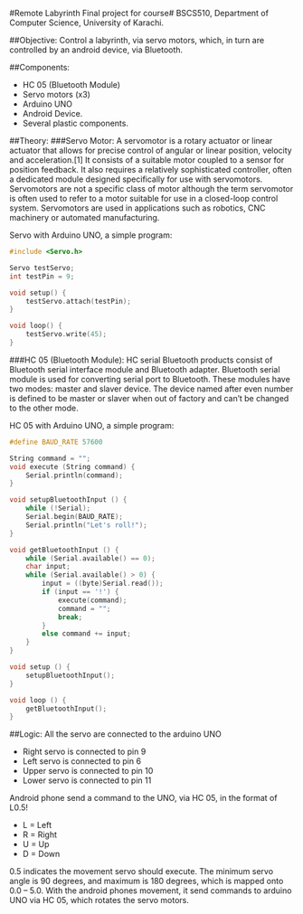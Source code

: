 #Remote Labyrinth
Final project for course# BSCS510, Department of Computer Science, University of Karachi.

##Objective:
Control a labyrinth, via servo motors, which, in turn are controlled by an android device, via Bluetooth.

##Components:
*	HC 05 (Bluetooth Module)
*	Servo motors (x3)
*	Arduino UNO
*	Android Device.
*	Several plastic components.

##Theory:
###Servo Motor:
A servomotor is a rotary actuator or linear actuator that allows for precise control of angular or linear position, velocity and acceleration.[1] It consists of a suitable motor coupled to a sensor for position feedback. It also requires a relatively sophisticated controller, often a dedicated module designed specifically for use with servomotors.
Servomotors are not a specific class of motor although the term servomotor is often used to refer to a motor suitable for use in a closed-loop control system.
Servomotors are used in applications such as robotics, CNC machinery or automated manufacturing.

Servo with Arduino UNO, a simple program:

````c
#include <Servo.h>

Servo testServo;
int testPin = 9;

void setup() {
	testServo.attach(testPin);
}

void loop() {  
	testServo.write(45);
}
````

###HC 05 (Bluetooth Module):
HC serial Bluetooth products consist of Bluetooth serial interface module and Bluetooth adapter. Bluetooth serial module is used for converting serial port to Bluetooth. These modules have two modes: master and slaver device. The device named after even number is defined to be master or slaver when out of factory and can’t be changed to the other mode.
	
HC 05 with Arduino UNO, a simple program:

````c
#define BAUD_RATE 57600

String command = "";
void execute (String command) {
	Serial.println(command);
}

void setupBluetoothInput () {
	while (!Serial);
	Serial.begin(BAUD_RATE);
	Serial.println("Let's roll!");
}

void getBluetoothInput () {
	while (Serial.available() == 0);
	char input;
	while (Serial.available() > 0) {
		input = ((byte)Serial.read());
		if (input == '!') {
			execute(command);
			command = "";
			break;
		}
		else command += input;
	}
}

void setup () {
	setupBluetoothInput();
}

void loop () {
	getBluetoothInput();
}
````

##Logic:
All the servo are connected to the arduino UNO

*	Right servo is connected to pin 9
*	Left servo is connected to pin 6
*	Upper servo is connected to pin 10
*	Lower servo is connected to pin 11

Android phone send a command to the UNO, via HC 05, in the format of L0.5!<br />

*	L = Left
*	R = Right
*	U = Up
*	D = Down

0.5 indicates the movement servo should execute.
The minimum servo angle is 90 degrees, and maximum is 180 degrees, which is mapped onto 0.0 – 5.0.
With the android phones movement, it send commands to arduino UNO via HC 05, which rotates the servo motors.
